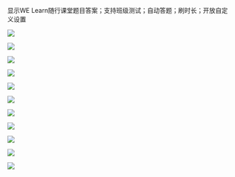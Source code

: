 显示WE Learn随行课堂题目答案；支持班级测试；自动答题；刷时长；开放自定义设置


![](https://img.shields.io/badge/外教社数字课程系列-支持-brightgreen.svg)

![](https://img.shields.io/badge/新世纪英语专业（修订版）泛读教程（第2版）-支持-brightgreen.svg)

![](https://img.shields.io/badge/全新版大学英语《视听说教程》-支持-brightgreen.svg)

![](https://img.shields.io/badge/全新版大学进阶英语：综合教程-支持-brightgreen.svg)

![](https://img.shields.io/badge/全新版大学进阶英语：视听说教程-支持-brightgreen.svg)

![](https://img.shields.io/badge/新世纪大学英语（第二版）综合教程-支持-brightgreen.svg)

![](https://img.shields.io/badge/新世纪大学英语（第二版）视听说教程-支持-brightgreen.svg)

![](https://img.shields.io/badge/新目标大学英语视听说教程-支持-brightgreen.svg)

![](https://img.shields.io/badge/新目标大学英语《综合教程》-支持-brightgreen.svg)

![](https://img.shields.io/badge/新标准高职公共英语系列教材：实用综合教程（精编版）-支持-brightgreen.svg)

![](https://img.shields.io/badge/新标准高职公共英语系列教材：实用听说教程（第二版）第三册-支持-brightgreen.svg)